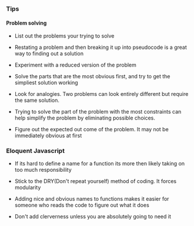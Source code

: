 ### Tips

#### Problem solving

- List out the problems your trying to solve

- Restating a problem and then breaking it up into pseudocode is a great way to finding out a solution

- Experiment with a reduced version of the problem

- Solve the parts that are the most obvious first, and try to get the simpliest solution working

- Look for analogies. Two problems can look entirely different but require the same solution.

- Trying to solve the part of the problem with the most constraints can help simplify the problem by eliminating possible choices.

- Figure out the expected out come of the problem. It may not be immediately obvious at first

### Eloquent Javascript

- If its hard to define a name for a function its more then likely taking on too much responsibility

- Stick to the DRY(Don't repeat yourself) method of coding. It forces modularity

- Adding nice and obvious names to functions makes it easier for someone who reads the code to figure out what it does

- Don't add clerverness unless you are absolutely going to need it
